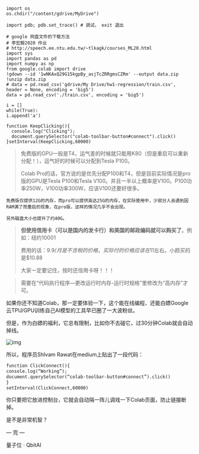 ```
import os
os.chdir("/content/gdrive/MyDrive")

import pdb; pdb.set_trace() # 调试， exit 退出
```



```
# google 网盘文件的下载方法
# 李宏毅2020 作业
# http://speech.ee.ntu.edu.tw/~tlkagk/courses_ML20.html
import sys
import pandas as pd
import numpy as np
from google.colab import drive 
!gdown --id '1wNKAxQ29G15kgpBy_asjTcZRRgmsCZRm' --output data.zip
!unzip data.zip
# data = pd.read_csv('gdrive/My Drive/hw1-regression/train.csv', header = None, encoding = 'big5')
data = pd.read_csv('./train.csv', encoding = 'big5')
```





```
i = []
while(True):   
i.append('a')
```



```
function KeepClicking(){
  console.log("Clicking");
  document.querySelector("colab-toolbar-button#connect").click()
}setInterval(KeepClicking,60000)
```



> 免费版的GPU一般是T4，运气差的时候就只能用K80（但是重启可以重新分配！），运气好的时候可以分配到Tesla P100。
>
> Colab Pro的话，官方说的是优先分配P100和T4，但是目前实际情况是pro版的GPU是Tesla P100和Tesla V100。并且一半以上概率是V100。P100功率250W，V100功率300W，应该V100还要好很多。



```
免费版仅提供12G的内存，而pro可以提供高达25G的内存，在实际使用中，少部分人会遇到因RAM满了而重启的现象，在pro版，这样的情况几乎不会出现。

另外磁盘大小也提升了约40G。
```



> **但使用信用卡（可以是国内的发卡行）和美国的邮政编码就可以购买了**。例如：纽约10001
>
> 费用的话：$9.9/月是不含税的价格，实际付的价格应该在$11左右。小颜买的是$10.88
>
> 大家一定要记住，按时还信用卡呀！！！



> 需要在“代码执行程序—更改运行时内存-运行时规格”里修改为“高内存”才可。





如果你还不知道Colab，那一定要体验一下，这个能在线编程、还能白嫖Google云TPU/GPU训练自己AI模型的工具早已圈了一大波粉丝。

但是，作为白嫖的福利，它总有限制，比如你不去碰它，过30分钟Colab就会自动掉线。

![img](https://pic1.zhimg.com/80/v2-b3bda69f1f565ceba6c8e90ceeba06d4_720w.jpg)

所以，程序员ShIvam Rawat在medium上贴出了一段代码：

```tex
function ClickConnect(){
console.log(“Working”);
document.querySelector(“colab-toolbar-button#connect”).click()
}
setInterval(ClickConnect,60000)
```

你只要把它放进控制台，它就会自动隔一阵儿调戏一下Colab页面，防止链接断掉。

是不是非常机智？

— 完 —

量子位 · QbitAI

